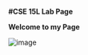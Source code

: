 **#CSE 15L Lab Page**

**Welcome to my Page**

![image](https://www.google.com/url?sa=i&url=https%3A%2F%2Fwww.macmillandictionary.com%2Fdictionary%2Fbritish%2Fthumbs-up&psig=AOvVaw0XiUWn8XsiyW9xv551szYT&ust=1680823592121000&source=images&cd=vfe&ved=0CA8QjRxqFwoTCNjHxvvxk_4CFQAAAAAdAAAAABAD)

